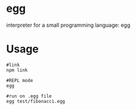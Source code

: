 # egg
interpreter for a small programming language: egg

# Usage
```
#link
npm link

#REPL mode
egg 

#run on .egg file
egg test/fibonacci.egg

```
